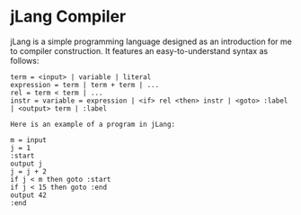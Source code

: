 # jLang Compiler

jLang is a simple programming language designed as an introduction for me to compiler construction. It features an easy-to-understand syntax as follows:

```text
term = <input> | variable | literal
expression = term | term + term | ...
rel = term < term | ...
instr = variable = expression | <if> rel <then> instr | <goto> :label | <output> term | :label

Here is an example of a program in jLang:

m = input
j = 1
:start
output j
j = j + 2
if j < m then goto :start
if j < 15 then goto :end
output 42
:end
